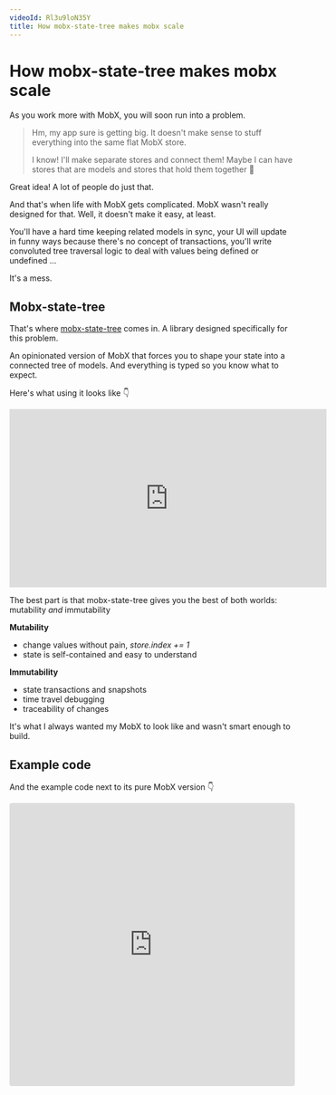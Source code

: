 ```yaml
---
videoId: Rl3u9loN35Y
title: How mobx-state-tree makes mobx scale
---
```


# How mobx-state-tree makes mobx scale

As you work more with MobX, you will soon run into a problem.

> Hm, my app sure is getting big. It doesn't make sense to stuff everything into the same flat MobX store.
> 
> I know! I'll make separate stores and connect them! Maybe I can have stores that are models and stores that hold them together
> 🤔

Great idea! A lot of people do just that.

And that's when life with MobX gets complicated. MobX wasn't really designed for that. Well, it doesn't make it easy, at least.

You'll have a hard time keeping related models in sync, your UI will update in funny ways because there's no concept of transactions, you'll write convoluted tree traversal logic to deal with values being defined or undefined ...

It's a mess.

## Mobx-state-tree

That's where [mobx-state-tree](https://github.com/mobxjs/mobx-state-tree) comes in. A library designed specifically for this problem.

An opinionated version of MobX that forces you to shape your state into a connected tree of models. And everything is typed so you know what to expect.

Here's what using it looks like 👇

<iframe width="560" height="315" src="https://www.youtube.com/embed/PO2WpvjN41A" frameborder="0" allow="autoplay; encrypted-media" allowfullscreen></iframe>

The best part is that mobx-state-tree gives you the best of both worlds: mutability *and* immutability

**Mutability**
- change values without pain, *store.index += 1*
- state is self-contained and easy to understand

**Immutability**
- state transactions and snapshots
- time travel debugging
- traceability of changes

It's what I always wanted my MobX to look like and wasn't smart enough to build.

## Example code

And the example code next to its pure MobX version 👇

<iframe src="https://codesandbox.io/embed/w6n47q11r5" style="width:100%; height:500px; border:0; border-radius: 4px; overflow:hidden;" sandbox="allow-modals allow-forms allow-popups allow-scripts allow-same-origin"></iframe>
